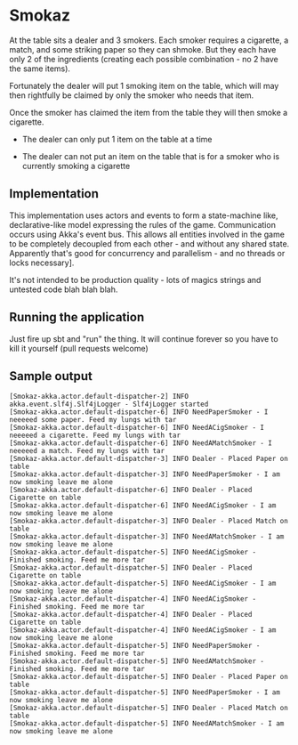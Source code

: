 # Smokaz
At the table sits a dealer and 3 smokers. Each smoker requires a cigarette, a match, and some striking paper so they can shmoke. But they each 
have only 2 of the ingredients (creating each possible combination - no 2 have the same items).

Fortunately the dealer will put 1 smoking item on the table, which will may then rightfully be claimed by only the smoker who needs that item.

Once the smoker has claimed the item from the table they will then smoke a cigarette.

- The dealer can only put 1 item on the table at a time

- The dealer can not put an item on the table that is for a smoker who is currently smoking a cigarette

## Implementation
This implementation uses actors and events to form a state-machine like, declarative-like model expressing the rules of the game. Communication occurs using
Akka's event bus. This allows all entities involved in the game to be completely decoupled from each other - and without any shared state. 
Apparently that's good for concurrency and parallelism - and no threads or locks necessary].

It's not intended to be production quality - lots of magics strings and untested code blah blah blah.

## Running the application
Just fire up sbt and "run" the thing. It will continue forever so you have to kill it yourself (pull requests welcome)

## Sample output
```
[Smokaz-akka.actor.default-dispatcher-2] INFO akka.event.slf4j.Slf4jLogger - Slf4jLogger started
[Smokaz-akka.actor.default-dispatcher-6] INFO NeedPaperSmoker - I neeeeed some paper. Feed my lungs with tar
[Smokaz-akka.actor.default-dispatcher-6] INFO NeedACigSmoker - I neeeeed a cigarette. Feed my lungs with tar
[Smokaz-akka.actor.default-dispatcher-6] INFO NeedAMatchSmoker - I neeeeed a match. Feed my lungs with tar
[Smokaz-akka.actor.default-dispatcher-3] INFO Dealer - Placed Paper on table
[Smokaz-akka.actor.default-dispatcher-3] INFO NeedPaperSmoker - I am now smoking leave me alone
[Smokaz-akka.actor.default-dispatcher-6] INFO Dealer - Placed Cigarette on table
[Smokaz-akka.actor.default-dispatcher-6] INFO NeedACigSmoker - I am now smoking leave me alone
[Smokaz-akka.actor.default-dispatcher-3] INFO Dealer - Placed Match on table
[Smokaz-akka.actor.default-dispatcher-3] INFO NeedAMatchSmoker - I am now smoking leave me alone
[Smokaz-akka.actor.default-dispatcher-5] INFO NeedACigSmoker - Finished smoking. Feed me more tar
[Smokaz-akka.actor.default-dispatcher-5] INFO Dealer - Placed Cigarette on table
[Smokaz-akka.actor.default-dispatcher-5] INFO NeedACigSmoker - I am now smoking leave me alone
[Smokaz-akka.actor.default-dispatcher-4] INFO NeedACigSmoker - Finished smoking. Feed me more tar
[Smokaz-akka.actor.default-dispatcher-4] INFO Dealer - Placed Cigarette on table
[Smokaz-akka.actor.default-dispatcher-4] INFO NeedACigSmoker - I am now smoking leave me alone
[Smokaz-akka.actor.default-dispatcher-5] INFO NeedPaperSmoker - Finished smoking. Feed me more tar
[Smokaz-akka.actor.default-dispatcher-5] INFO NeedAMatchSmoker - Finished smoking. Feed me more tar
[Smokaz-akka.actor.default-dispatcher-5] INFO Dealer - Placed Paper on table
[Smokaz-akka.actor.default-dispatcher-5] INFO NeedPaperSmoker - I am now smoking leave me alone
[Smokaz-akka.actor.default-dispatcher-5] INFO Dealer - Placed Match on table
[Smokaz-akka.actor.default-dispatcher-5] INFO NeedAMatchSmoker - I am now smoking leave me alone
```